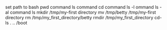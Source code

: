 set path to bash 
pwd command 
ls command
cd  command 
ls -l ommand
ls -al command 
ls mkdir /tmp/my-first directory
mv /tmp/betty /tmp/my-first directory
rm /tmp/my_first_directory/betty
rmdir /tmp/my_first_directory
cd-ls . .. /boot
